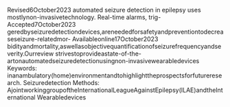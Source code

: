 Revised6October2023 automated seizure detection in epilepsy uses mostlynon-invasivetechnology. Real-time alarms, trig-
Accepted7October2023 geredbyseizuredetectiondevices,areneededforsafetyandpreventiontodecreaseseizure-relatedmor-
Availableonline17October2023
bidityandmortality,aswellasobjectivequantificationofseizurefrequencyandseverity.Ourreview
strivestoprovideastate-of-the-artonautomatedseizuredetectionusingnon-invasivewearabledevices
Keywords: inanambulatory(home)environmentandtohighlighttheprospectsforfutureresearch.
Seizuredetection
Methods: AjointworkinggroupoftheInternationalLeagueAgainstEpilepsy(ILAE)andtheInternational
Wearabledevices
